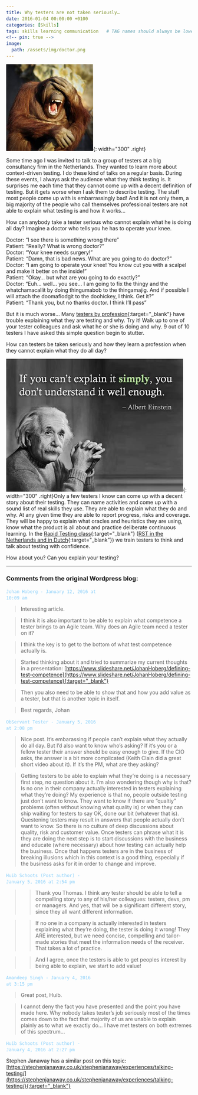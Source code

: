 ```yaml
---
title: Why testers are not taken seriously…
date: 2016-01-04 00:00:00 +0100
categories: [Skills]
tags: skills learning communication   # TAG names should always be lowercase
<!-- pin: true -->
image:
  path: /assets/img/doctor.png
---
```


![Monkey](/assets/img/monkey.jpg){: width="300" .right}

Some time ago I was invited to talk to a group of testers at a big consultancy firm in the Netherlands. They wanted to learn more about context-driven testing. I do these kind of talks on a regular basis. During these events, I always ask the audience what they think testing is. It surprises me each time that they cannot come up with a decent definition of testing. But it gets worse when I ask them to describe testing. The stuff most people come up with is embarrassingly bad! And it is not only them, a big majority of the people who call themselves professional testers are not able to explain what testing is and how it works…

How can anybody take a tester serious who cannot explain what he is doing all day? Imagine a doctor who tells you he has to operate your knee.

Doctor: “I see there is something wrong there”<br>
Patient: “Really? What is wrong doctor?”<br>
Doctor: “Your knee needs surgery!”<br>
Patient: “Damn, that is bad news. What are you going to do doctor?”<br>
Doctor: “I am going to operate your knee! You know cut you with a scalpel and make it better on the inside!”<br>
Patient: “Okay… but what are you going to do exactly?”<br>
Doctor: “Euh… well… you see… I am going to fix the thingy and the whatchamacallit by doing thingumabob to the thingamajig. And if possible I will attach the doomaflodgit to the doohickey, I think. Get it?”<br>
Patient: “Thank you, but no thanks doctor. I think I’ll pass”<br>

But it is much worse… Many [testers by profession](/posts/heuristics-professional-testers){:target="_blank"} have trouble explaining what they   are testing and why. Try it! Walk up to one of your tester colleagues and ask what he or she is doing and why. 9 out of 10 testers I have asked this simple question begin to stutter.

How can testers be taken seriously and how they learn a profession when they cannot explain what they do all day?

![EInstein](/assets/img/einstein.jpg){: width="300" .right}Only a few testers I know can come up with a decent story about their testing. They can name activities and come up with a sound list of real skills they use. They are able to explain what they do and why. At any given time they are able to report progress, risks and coverage. They will be happy to explain what oracles and heuristics they are using, know what the product is all about and practice deliberate continuous learning. In the [Rapid Testing class](https://rapid-software-testing.com/rst-schedule/){:target="_blank"} ([RST in the Netherlands and in Dutch](https://academy.sogeti.nl/training/rapid-software-testing/){:target="_blank"}) we train testers to think and talk about testing with confidence.

How about you? Can you explain your testing?

---

### Comments from the original Wordpress blog:

<code style="color : lightskyblue">Johan Hoberg - January 12, 2016 at 10:09 am</code><br>
> Interesting article.

> I think it is also important to be able to explain what competence a tester brings to an Agile team. Why does an Agile team need a tester on it?

> I think the key is to get to the bottom of what test competence actually is.

> Started thinking about it and tried to summarize my current thoughts in a presentation:
[https://www.slideshare.net/JohanHoberg/defining-test-competence](https://www.slideshare.net/JohanHoberg/defining-test-competence){:target="_blank"}

> Then you also need to be able to show that and how you add value as a tester, but that is another topic in itself.

>Best regards, Johan

<code style="color : lightskyblue">ObServant Tester - January 5, 2016 at 2:08 pm</code>
> Nice post. It’s embarassing if people can’t explain what they actually do all day. But I’d also want to know who’s asking?
If it’s you or a fellow tester their answer should be easy enough to give. If the CIO asks, the answer is a bit more complicated (Keith Clain did a great short video about it). If it’s the PM, what are they asking?

> Getting testers to be able to explain what they’re doing is a necessary first step, no question about it. I’m also wondering though why is that? Is no one in their company actually interested in testers explaining what they’re doing? My experience is that no, people outside testing just don’t want to know. They want to know if there are “qualtiy” problems (often without knowing what quality is) or when they can ship waiting for testers to say OK, done our bit (whatever that is). Questening testers may result in answers that people actually don’t want to know. So there is no culture of deep discussions about quality, risk and customer value.
Once testers can phrase what it is they are doing the next step is to start discussions with the business and educate (where necessary) about how testing can actually help the business. Once that happens testers are in the business of breaking illusions which in this context is a good thing, especially if the business asks for it in order to change and improve.

<code style="color : lightskyblue">Huib Schoots (Post author) - January 5, 2016 at 2:54 pm</code>
>> Thank you Thomas. I think any tester should be able to tell a compelling story to any of his/her colleagues: testers, devs, pm or managers. And yes, that will be a significant different story, since they all want different information.

>> If no one in a company is actually interested in testers explaining what they’re doing, the tester is doing it wrong! They ARE interested, but we need concise, compelling and tailor-made stories that meet the information needs of the receiver. That takes a lot of practice.

>> And I agree, once the testers is able to get peoples interest by being able to explain, we start to add value!

<code style="color : lightskyblue">Amandeep Singh - January 4, 2016 at 3:15 pm</code>

> Great post, Huib.

> I cannot deny the fact you have presented and the point you have made here. Why nobody takes tester’s job seriously most of the times comes down to the fact that majority of us are unable to explain plainly as to what we exactly do… I have met testers on both extremes of this spectrum…

<code style="color : lightskyblue">Huib Schoots (Post author) - January 4, 2016 at 2:27 pm</code>

Stephen Janaway has a similar post on this topic: [https://stephenjanaway.co.uk/stephenjanaway/experiences/talking-testing/](https://stephenjanaway.co.uk/stephenjanaway/experiences/talking-testing/){:target="_blank"}